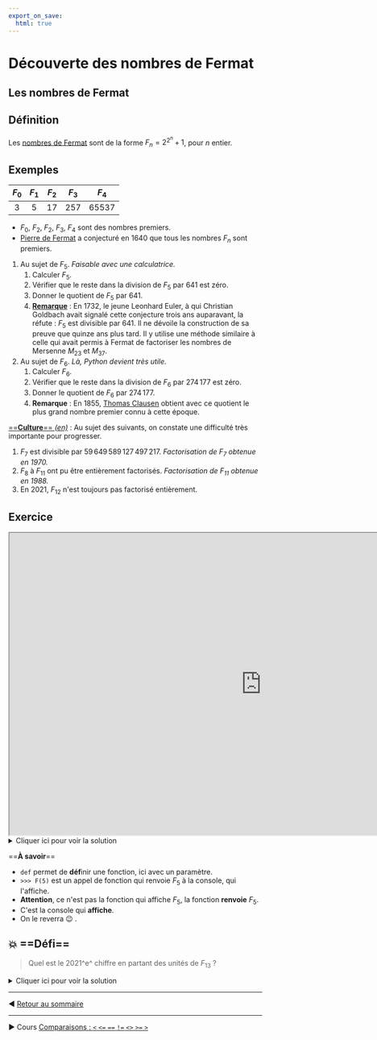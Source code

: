 ```yaml
---
export_on_save:
  html: true
---
```



# Découverte des nombres de Fermat


## Les nombres de Fermat

## Définition

Les [nombres de Fermat](https://fr.wikipedia.org/wiki/Nombre_de_Fermat) sont de la forme $F_n = 2^{2^n} + 1$, pour $n$ entier.

## Exemples

|$F_0$|$F_1$|$F_2$|$F_3$|$F_4$|
|:---:|:---:|:---:|:---:|:---:|
| $3$ | $5$ | $17$|$257$|$65537$|

* $F_0$, $F_2$, $F_2$, $F_3$, $F_4$ sont des nombres premiers.
* [Pierre de Fermat](https://fr.wikipedia.org/wiki/Pierre_de_Fermat) a conjecturé en 1640 que tous les nombres $F_n$ sont premiers.

1. Au sujet de $F_5$. *Faisable avec une calculatrice.*
    1. Calculer $F_5$.
    2. Vérifier que le reste dans la division de $F_5$ par $641$ est zéro.
    3. Donner le quotient de $F_5$ par $641$.
    4. [**Remarque**](https://fr.wikipedia.org/wiki/Nombre_de_Fermat#Histoire) : En 1732, le jeune Leonhard Euler, à qui Christian Goldbach avait signalé cette conjecture trois ans auparavant, la réfute : $F_5$ est divisible par $641$. Il ne dévoile la construction de sa preuve que quinze ans plus tard. Il y utilise une méthode similaire à celle qui avait permis à Fermat de factoriser les nombres de Mersenne $M_{23}$ et $M_{37}$.
2. Au sujet de $F_6$. *Là, Python devient très utile.*
    1. Calculer $F_6$.
    2. Vérifier que le reste dans la division de $F_6$ par $274\,177$ est zéro.
    3. Donner le quotient de $F_6$ par $274\,177$.
    4. **Remarque** : En 1855, [Thomas Clausen](https://fr.wikipedia.org/wiki/Thomas_Clausen_(astronome)) obtient avec ce quotient le plus grand nombre premier connu à cette époque.

[==**Culture**== _(en)_](http://www.prothsearch.com/fermat.html) : Au sujet des suivants, on constate une difficulté très importante pour progresser.
1. $F_7$ est divisible par $59\,649\,589\,127\,497\,217$. *Factorisation de $F_7$ obtenue en 1970.*
2. $F_8$ à $F_{11}$ ont pu être entièrement factorisés. *Factorisation de $F_{11}$ obtenue en 1988.*
3. En 2021, $F_{12}$ n'est toujours pas factorisé entièrement.

## Exercice

<iframe src="https://console.basthon.fr/?script=eJxtkE1OwzAQhfeRcoensGlLsZSQtoIdEvQAvQBynbFqKXXC2Im4Us6RizFOywaxm59v3nuaoijy7AEf38TGGcJrngHIs1LhRNe-1YYYSin0mlFtNivZrvGIcruAeAJFmE7IeYrEKs8qJWrzZAZp0RKCYddHWTwrvGsf0Go58KFraYtxnthZJ-TX8GsOrXBc7dagENG40QV3Fp0UYF-X6sacE7P_j6kOdXk4CFZLEI9mnprBMaGhAKtNpIGDNHeLuMgIvVN4s9aZy5I64EUY9pIswFyctUz3q7JKeJ4V6XN51pCVoV_fsy_TVJzIj52j9AHfXc9LAByJr1osP736gzPFgX369K3_Af40b1U" width="1000" height="600"></iframe>

<details>
   <summary>Cliquer ici pour voir la solution</summary>
Dans le script <code>return 2**(2**n) + 1</code>

On clique sur <code>⚙ Exécuter</code>

Dans la console :
<pre>>>> F(5) % 641
0
>>> F(6) % 274177
0
>>> F(5) // 641
6700417
>>> F(6) // 274177
67280421310721
>>> F(12) % 10**9
154190337
</pre>
</details>


==**À savoir**==

- `def` permet de **déf**inir une fonction, ici avec un paramètre.
- `>>> F(5)` est un appel de fonction qui renvoie $F_5$ à la console, qui l'affiche.
- **Attention**, ce n'est pas la fonction qui affiche $F_5$, la fonction **renvoie** $F_5$.
- C'est la console qui **affiche**.
- On le reverra :wink: .


## 💥 ==Défi==
> Quel est le 2021^e^ chiffre en partant des unités de $F_{13}$ ?

<details>
<summary>Cliquer ici pour voir la solution</summary>
<pre>
>>> F(13) // (10**2020) % 10
1
</pre>

Explication : pour avoir le 4<sup>e</sup> chiffres de <code>123456789</code> en partant des unités, on divise par 10<sup>3</sup>, on obtient <code>123456</code>, puis on prend le reste dans la division par 10, pour obtenir 6.
</details>

---

:arrow_backward: [Retour au sommaire](python-maths-1.html)

---

:arrow_forward: Cours [Comparaisons : `<` `<=` `==` `!=` `<>` `>=` `>`](C_comparaison.html)

